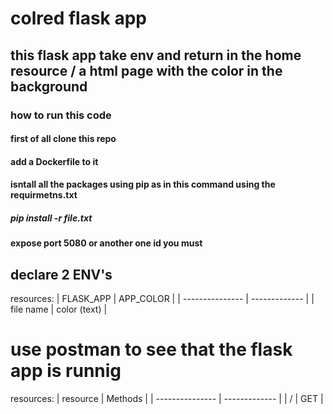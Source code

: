 
# colred flask app 

## this flask app take env and return in the home resource / a html page with the color in the background 

### how to run this code 
#### first of all clone this repo 
#### add a Dockerfile to it 
#### isntall all the packages using pip as in this command using the requirmetns.txt
##### pip install -r file.txt
#### expose port 5080 or another one id you must 

## declare 2 ENV's 


resources:
| FLASK_APP       | APP_COLOR     |
| --------------- | ------------- |
| file name       | color (text)  | 

  
 # use postman to see that the flask app is runnig 
  


resources:
| resource        | Methods       | 
| --------------- | ------------- | 
| /               | GET           | 
  
  
